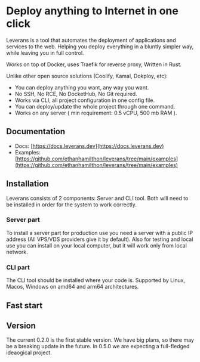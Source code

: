 # Deploy anything to Internet in one click

Leverans is a tool that automates the deployment of applications and services to the web.
Helping you deploy everything in a bluntly simpler way, while leaving you in full control.

Works on top of Docker, uses Traefik for reverse proxy, Written in Rust.

Unlike other open source solutions (Coolify, Kamal, Dokploy, etc):

- You can deploy anything you want, any way you want.
- No SSH, No RCE, No DocketHub, No Git required.
- Works via CLI, all project configuration in one config file.
- You can deploy/update the whole project through one command.
- Works on any server ( min requirement: 0.5 vCPU, 500 mb RAM ).

## Documentation

- Docs: [https://docs.leverans.dev](https://docs.leverans.dev)
- Examples: [https://github.com/ethanhamilthon/leverans/tree/main/examples](https://github.com/ethanhamilthon/leverans/tree/main/examples)

## Installation

Leverans consists of 2 components: Server and CLI tool. Both will need to be installed in order for the system to work correctly.

### Server part

To install a server part for production use you need a server with a public IP address (All VPS/VDS providers give it by default).
Also for testing and local use you can install on your local computer, but it will work only from local network.

### CLI part

The CLI tool should be installed where your code is. Supported by Linux, Macos, Windows on amd64 and arm64 architectures.

## Fast start

## Version

The current 0.2.0 is the first stable version.
We have big plans, so there may be a breaking update in the future. In 0.5.0 we are expecting a full-fledged ideaogical project.
